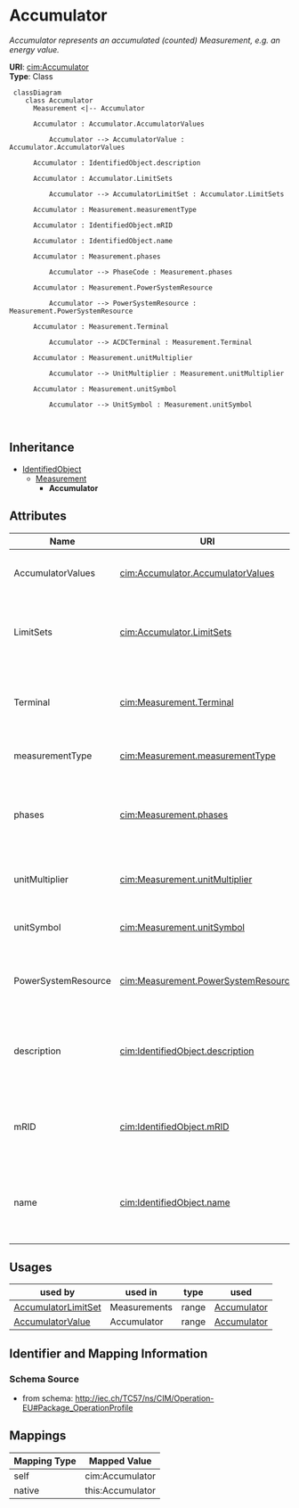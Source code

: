 # Accumulator


_Accumulator represents an accumulated (counted) Measurement, e.g. an energy value._





**URI**: [cim:Accumulator](http://iec.ch/TC57/CIM100#Accumulator)<br />
**Type**: Class




```mermaid
 classDiagram
    class Accumulator
      Measurement <|-- Accumulator
      
      Accumulator : Accumulator.AccumulatorValues
        
          Accumulator --> AccumulatorValue : Accumulator.AccumulatorValues
        
      Accumulator : IdentifiedObject.description
        
      Accumulator : Accumulator.LimitSets
        
          Accumulator --> AccumulatorLimitSet : Accumulator.LimitSets
        
      Accumulator : Measurement.measurementType
        
      Accumulator : IdentifiedObject.mRID
        
      Accumulator : IdentifiedObject.name
        
      Accumulator : Measurement.phases
        
          Accumulator --> PhaseCode : Measurement.phases
        
      Accumulator : Measurement.PowerSystemResource
        
          Accumulator --> PowerSystemResource : Measurement.PowerSystemResource
        
      Accumulator : Measurement.Terminal
        
          Accumulator --> ACDCTerminal : Measurement.Terminal
        
      Accumulator : Measurement.unitMultiplier
        
          Accumulator --> UnitMultiplier : Measurement.unitMultiplier
        
      Accumulator : Measurement.unitSymbol
        
          Accumulator --> UnitSymbol : Measurement.unitSymbol
        
      
```





## Inheritance
* [IdentifiedObject](IdentifiedObject.md)
    * [Measurement](Measurement.md)
        * **Accumulator**



## Attributes


| Name | URI | Cardinality and Range | Description | Inheritance |
| ---  | --- | --- | --- | --- |
| AccumulatorValues | [cim:Accumulator.AccumulatorValues](http://iec.ch/TC57/CIM100#Accumulator.AccumulatorValues) | 0..* <br />  [AccumulatorValue](AccumulatorValue.md)  | The values connected to this measurement | direct |
| LimitSets | [cim:Accumulator.LimitSets](http://iec.ch/TC57/CIM100#Accumulator.LimitSets) | 0..* <br />  [AccumulatorLimitSet](AccumulatorLimitSet.md)  | A measurement may have zero or more limit ranges defined for it | direct |
| Terminal | [cim:Measurement.Terminal](http://iec.ch/TC57/CIM100#Measurement.Terminal) | 0..1 <br />  [ACDCTerminal](ACDCTerminal.md)  | One or more measurements may be associated with a terminal in the network | [Measurement](Measurement.md) |
| measurementType | [cim:Measurement.measurementType](http://iec.ch/TC57/CIM100#Measurement.measurementType) | 1..1 <br />  string  | Specifies the type of measurement | [Measurement](Measurement.md) |
| phases | [cim:Measurement.phases](http://iec.ch/TC57/CIM100#Measurement.phases) | 0..1 <br />  [PhaseCode](PhaseCode.md)  | Indicates to which phases the measurement applies and avoids the need to use ... | [Measurement](Measurement.md) |
| unitMultiplier | [cim:Measurement.unitMultiplier](http://iec.ch/TC57/CIM100#Measurement.unitMultiplier) | 1..1 <br />  [UnitMultiplier](UnitMultiplier.md)  | The unit multiplier of the measured quantity | [Measurement](Measurement.md) |
| unitSymbol | [cim:Measurement.unitSymbol](http://iec.ch/TC57/CIM100#Measurement.unitSymbol) | 1..1 <br />  [UnitSymbol](UnitSymbol.md)  | The unit of measure of the measured quantity | [Measurement](Measurement.md) |
| PowerSystemResource | [cim:Measurement.PowerSystemResource](http://iec.ch/TC57/CIM100#Measurement.PowerSystemResource) | 1..1 <br />  [PowerSystemResource](PowerSystemResource.md)  | The power system resource that contains the measurement | [Measurement](Measurement.md) |
| description | [cim:IdentifiedObject.description](http://iec.ch/TC57/CIM100#IdentifiedObject.description) | 0..1 <br />  string  | The description is a free human readable text describing or naming the object | [IdentifiedObject](IdentifiedObject.md) |
| mRID | [cim:IdentifiedObject.mRID](http://iec.ch/TC57/CIM100#IdentifiedObject.mRID) | 1..1 <br />  string  | Master resource identifier issued by a model authority | [IdentifiedObject](IdentifiedObject.md) |
| name | [cim:IdentifiedObject.name](http://iec.ch/TC57/CIM100#IdentifiedObject.name) | 1..1 <br />  string  | The name is any free human readable and possibly non unique text naming the o... | [IdentifiedObject](IdentifiedObject.md) |





## Usages

| used by | used in | type | used |
| ---  | --- | --- | --- |
| [AccumulatorLimitSet](AccumulatorLimitSet.md) | Measurements | range | [Accumulator](Accumulator.md) |
| [AccumulatorValue](AccumulatorValue.md) | Accumulator | range | [Accumulator](Accumulator.md) |






## Identifier and Mapping Information







### Schema Source


* from schema: http://iec.ch/TC57/ns/CIM/Operation-EU#Package_OperationProfile





## Mappings

| Mapping Type | Mapped Value |
| ---  | ---  |
| self | cim:Accumulator |
| native | this:Accumulator |




